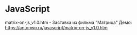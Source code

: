 # JavaScript

matrix-on-js_v1.0.htm - Заставка из фильма "Матрица"
Демо: https://antonwp.ru/javascript/matrix-on-js_v1.0.htm
